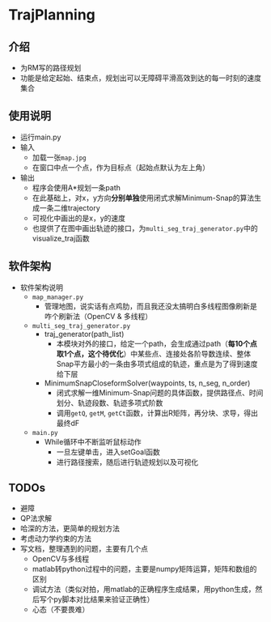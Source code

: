 # TrajPlanning

## 介绍

- 为RM写的路径规划
- 功能是给定起始、结束点，规划出可以无障碍平滑高效到达的每一时刻的速度集合


## 使用说明

- 运行main.py
- 输入
    - 加载一张`map.jpg`
    - 在窗口中点一个点，作为目标点（起始点默认为左上角）
- 输出
    - 程序会使用A*规划一条path
    - 在此基础上，对x，y方向**分别单独**使用闭式求解Minimum-Snap的算法生成一条二维trajectory
    - 可视化中画出的是x，y的速度
    - 也提供了在图中画出轨迹的接口，为`multi_seg_traj_generator.py`中的visualize_traj函数


## 软件架构

- 软件架构说明
    - `map_manager.py`
        - 管理地图，说实话有点鸡肋，而且我还没太搞明白多线程图像刷新是咋个刷新法（OpenCV & 多线程）
    - `multi_seg_traj_generator.py`
        - traj_generator(path_list)
            - 本模块对外的接口，给定一个path，会生成通过path（**每10个点取1个点，这个待优化**）中某些点、连接处各阶导数连续、整体Snap平方最小的一条由多项式组成的轨迹，重点是为了得到速度给下层
        - MinimumSnapCloseformSolver(waypoints, ts, n_seg, n_order)
            - 闭式求解一维Minimum-Snap问题的具体函数，提供路径点、时间划分、轨迹段数、轨迹多项式阶数
            - 调用`getQ`, `getM`, `getCt`函数，计算出R矩阵，再分块、求导，得出最终dF
    - `main.py`
        - While循环中不断监听鼠标动作
            - 一旦左键单击，进入setGoal函数
            - 进行路径搜索，随后进行轨迹规划以及可视化

## TODOs

- 避障
- QP法求解
- 哈深的方法，更简单的规划方法
- 考虑动力学约束的方法
- 写文档，整理遇到的问题，主要有几个点
    - OpenCV与多线程
    - matlab转python过程中的问题，主要是numpy矩阵运算，矩阵和数组的区别
    - 调试方法（类似对拍，用matlab的正确程序生成结果，用python生成，然后写个py脚本对比结果来验证正确性）
    - 心态（不要畏难）